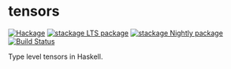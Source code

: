 # tensors

[![Hackage](https://img.shields.io/hackage/v/tensors.svg)](https://hackage.haskell.org/package/tensors)
[![stackage LTS package](http://stackage.org/package/tensors/badge/lts)](http://stackage.org/lts/package/tensors)
[![stackage Nightly package](http://stackage.org/package/tensors/badge/nightly)](http://stackage.org/nightly/package/tensors)
[![Build Status](https://travis-ci.org/leptonyu/tensors.svg?branch=master)](https://travis-ci.org/leptonyu/tensors)


Type level tensors in Haskell.
